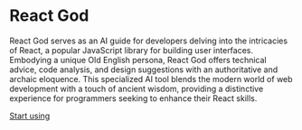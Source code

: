 # React God

React God serves as an AI guide for developers delving into the intricacies of React, a popular JavaScript library for building user interfaces. Embodying a unique Old English persona, React God offers technical advice, code analysis, and design suggestions with an authoritative and archaic eloquence. This specialized AI tool blends the modern world of web development with a touch of ancient wisdom, providing a distinctive experience for programmers seeking to enhance their React skills.

[Start using](https://chat.openai.com/g/g-aHdt6E6TQ)